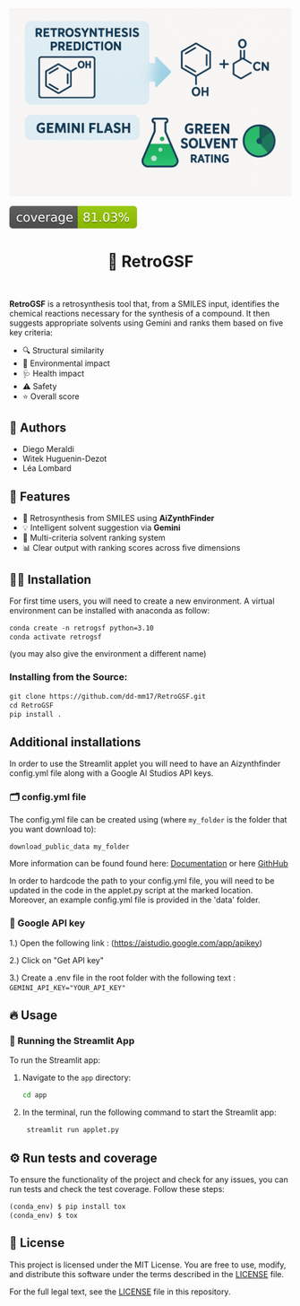 ![Project Logo](assets/banner.png)

![Coverage Status](assets/coverage-badge.svg)

<h1 align="center">
🧪 RetroGSF
</h1>

<br>


**RetroGSF** is a retrosynthesis tool that, from a SMILES input, identifies the chemical reactions necessary for the synthesis of a compound. It then suggests appropriate solvents using Gemini and ranks them based on five key criteria:

- 🔍 Structural similarity
- 🌱 Environmental impact
- 🩺 Health impact
- ⚠️ Safety
- ⭐ Overall score

## 👥 Authors

- Diego Meraldi  
- Witek Huguenin-Dezot  
- Léa Lombard

## 🚀 Features

- 🔬 Retrosynthesis from SMILES using **AiZynthFinder**
- 💡 Intelligent solvent suggestion via **Gemini**
- 🧮 Multi-criteria solvent ranking system
- 📊 Clear output with ranking scores across five dimensions


## 👩‍💻 Installation

For first time users, you will need to create a new environment. A virtual environment can be installed with anaconda as follow:

```
conda create -n retrogsf python=3.10
conda activate retrogsf
```
(you may also give the environment a different name)

### Installing from the Source:
```
git clone https://github.com/dd-mm17/RetroGSF.git
cd RetroGSF
pip install .
```

## Additional installations
In order to use the Streamlit applet you will need to have an Aizynthfinder config.yml file along with a Google AI Studios API keys.

### 🗂️ config.yml file
The config.yml file can be created using (where ```my_folder``` is the folder that you want download to): 
```
download_public_data my_folder
```

More information can be found found here: [Documentation](https://molecularai.github.io/aizynthfinder/#) or here [GithHub](https://github.com/MolecularAI/aizynthfinder?tab=readme-ov-file)

In order to hardcode the path to your config.yml file, you will need to be updated in the code in the applet.py script at the marked location. Moreover, an example config.yml file is provided in the 'data' folder.


### 🔑 Google API key

1.) Open the following link : (https://aistudio.google.com/app/apikey)

2.) Click on "Get API key"

3.) Create a .env file in the root folder with the following text : ```GEMINI_API_KEY="YOUR_API_KEY"```


## 🔥 Usage
### 📱 Running the Streamlit App

To run the Streamlit app:

1. Navigate to the `app` directory:

   ```bash
   cd app
   ```

2. In the terminal, run the following command to start the Streamlit app:

   ```bash
    streamlit run applet.py
   ```

## ⚙️ Run tests and coverage
To ensure the functionality of the project and check for any issues, you can run tests and check the test coverage. Follow these steps:

```
(conda_env) $ pip install tox
(conda_env) $ tox
```

## 📖 License
This project is licensed under the MIT License. You are free to use, modify, and distribute this software under the terms described in the [LICENSE](./LICENSE) file.

For the full legal text, see the [LICENSE](./LICENSE) file in this repository.


